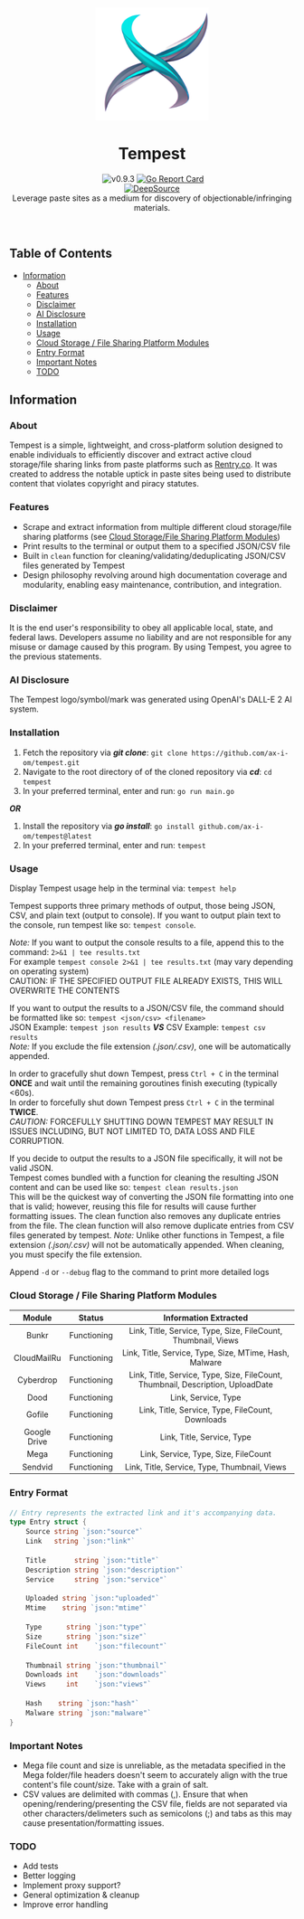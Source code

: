<p align="center">
  <a><img src="./images/icon.png" width=200 height="200"></a>
    <h1 align="center">Tempest</h1>
  <p align="center">
    <a href="https://pkg.go.dev/github.com/ax-i-om/tempest#section-directories"><img src="https://pkg.go.dev/badge/github.com/ax-i-om/tempest.svg" alt=""></a>
    <a><img src="https://img.shields.io/badge/version-0.9.3-blue.svg" alt="v0.9.3"></a>
    <a href="https://goreportcard.com/report/github.com/ax-i-om/tempest"><img src="https://goreportcard.com/badge/github.com/ax-i-om/tempest" alt="Go Report Card"></a><br>
    <a href="https://app.deepsource.com/gh/ax-i-om/tempest/" target="_blank"><img alt="DeepSource" title="DeepSource" src="https://app.deepsource.com/gh/ax-i-om/tempest.svg/?label=active+issues&show_trend=true"/></a><br>
   Leverage paste sites as a medium for discovery of objectionable/infringing materials. <br>
</a>
  </p><br>
</p>

## Table of Contents

- [Information](#information)
  - [About](#about)
  - [Features](#features)
  - [Disclaimer](#disclaimer)
  - [AI Disclosure](#ai-disclosure)
  - [Installation](#installation)
  - [Usage](#usage)
  - [Cloud Storage / File Sharing Platform Modules](#cloud-storage--file-sharing-platform-modules)
  - [Entry Format](#entry-format)
  - [Important Notes](#important-notes)
  - [TODO](#todo)

## Information

### About

Tempest is a simple, lightweight, and cross-platform solution designed to enable individuals to efficiently discover and extract active cloud storage/file sharing links from paste platforms such as [Rentry.co](https://rentry.co). It was created to address the notable uptick in paste sites being used to distribute content that violates copyright and piracy statutes.

### Features

- Scrape and extract information from multiple different cloud storage/file sharing platforms (see [Cloud Storage/File Sharing Platform Modules](#cloud-storage--file-sharing-platform-modules))
- Print results to the terminal or output them to a specified JSON/CSV file
- Built in `clean` function for cleaning/validating/deduplicating JSON/CSV files generated by Tempest
- Design philosophy revolving around high documentation coverage and modularity, enabling easy maintenance, contribution, and integration.

### Disclaimer

It is the end user's responsibility to obey all applicable local, state, and federal laws. Developers assume no liability and are not responsible for any misuse or damage caused by this program. By using Tempest, you agree to the previous statements.

### AI Disclosure

The Tempest logo/symbol/mark was generated using OpenAI's DALL-E 2 AI system.

### Installation
1. Fetch the repository via ***git clone***: `git clone https://github.com/ax-i-om/tempest.git`
2. Navigate to the root directory of of the cloned repository via ***cd***: `cd tempest`
3. In your preferred terminal, enter and run: `go run main.go`

 ***OR***

1. Install the repository via ***go install***: `go install github.com/ax-i-om/tempest@latest`
2. In your preferred terminal, enter and run: `tempest`

### Usage

Display Tempest usage help in the terminal via: `tempest help`

Tempest supports three primary methods of output, those being JSON, CSV, and plain text (output to console). 
If you want to output plain text to the console, run tempest like so: `tempest console`.

*Note:*
If you want to output the console results to a file, append this to the command: `2>&1 | tee results.txt` <br>
For example `tempest console 2>&1 | tee results.txt` (may vary depending on operating system) <br>
CAUTION: IF THE SPECIFIED OUTPUT FILE ALREADY EXISTS, THIS WILL OVERWRITE THE CONTENTS

If you want to output the results to a JSON/CSV file, the command should be formatted like so: `tempest <json/csv> <filename>`<br>
JSON Example: `tempest json results` ***VS*** CSV Example: `tempest csv results`<br>
*Note:* If you exclude the file extension *(.json/.csv)*, one will be automatically appended.

In order to gracefully shut down Tempest, press `Ctrl + C` in the terminal **ONCE** and wait until the remaining goroutines finish executing (typically <60s).<br>
In order to forcefully shut down Tempest press `Ctrl + C` in the terminal **TWICE**.<br>
*CAUTION:* FORCEFULLY SHUTTING DOWN TEMPEST MAY RESULT IN ISSUES INCLUDING, BUT NOT LIMITED TO, DATA LOSS AND FILE CORRUPTION.

If you decide to output the results to a JSON file specifically, it will not be valid JSON.<br>
Tempest comes bundled with a function for cleaning the resulting JSON content and can be used like so: `tempest clean results.json`<br>
This will be the quickest way of converting the JSON file formatting into one that is valid; however, reusing this file for results will cause further formatting issues. The clean function also removes any duplicate entries from the file. The clean function will also remove duplicate entries from CSV files generated by tempest.
*Note:* Unlike other functions in Tempest, a file extension *(.json/.csv)* will not be automatically appended. When cleaning, you must specify the file extension.

Append `-d` or `--debug` flag to the command to print more detailed logs

### Cloud Storage / File Sharing Platform Modules

| Module        | Status       | Information Extracted                                                            |
| :-----------: | ------------ | :------------------------------------------------------------------------------: |
| Bunkr         | Functioning  | Link, Title, Service, Type, Size, FileCount, Thumbnail, Views                    |
| CloudMailRu   | Functioning  | Link, Title, Service, Type, Size, MTime, Hash, Malware                           |
| Cyberdrop     | Functioning  | Link, Title, Service, Type, Size, FileCount, Thumbnail, Description, UploadDate  |
| Dood          | Functioning  | Link, Service, Type                                                              |
| Gofile        | Functioning  | Link, Title, Service, Type, FileCount, Downloads                                 |
| Google Drive  | Functioning  | Link, Title, Service, Type                                                       |
| Mega          | Functioning  | Link, Service, Type, Size, FileCount                                             |
| Sendvid       | Functioning  | Link, Title, Service, Type, Thumbnail, Views                                     |

### Entry Format

``` go
// Entry represents the extracted link and it's accompanying data.
type Entry struct {
	Source string `json:"source"`
	Link   string `json:"link"`

	Title       string `json:"title"`
	Description string `json:"description"`
	Service     string `json:"service"`

	Uploaded string `json:"uploaded"`
	Mtime    string `json:"mtime"`

	Type      string `json:"type"`
	Size      string `json:"size"`
	FileCount int    `json:"filecount"`

	Thumbnail string `json:"thumbnail"`
	Downloads int    `json:"downloads"`
	Views     int    `json:"views"`

	Hash    string `json:"hash"`
	Malware string `json:"malware"`
}
```

### Important Notes

- Mega file count and size is unreliable, as the metadata specified in the Mega folder/file headers doesn't seem to accurately align with the true content's file count/size. Take with a grain of salt.
- CSV values are delimited with commas (,). Ensure that when opening/rendering/presenting the CSV file, fields are not separated via other characters/delimeters such as semicolons (;) and tabs as this may cause presentation/formatting issues.

### TODO

- Add tests
- Better logging
- Implement proxy support?
- General optimization & cleanup
- Improve error handling